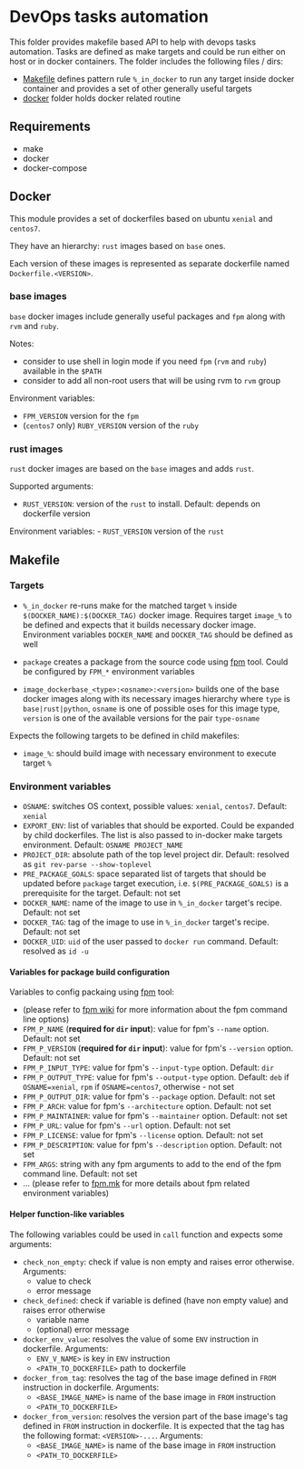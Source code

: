 # DevOps tasks automation

This folder provides makefile based API to help with devops tasks automation. Tasks are defined as make targets and could be run either on host or in docker containers. The folder includes the following files / dirs:
- [Makefile](Makefile) defines pattern rule `%_in_docker` to run any target inside docker container and provides a set of other generally useful targets
- [docker](docker) folder holds docker related routine

## Requirements

- make
- docker
- docker-compose

## Docker

This module provides a set of dockerfiles based on ubuntu `xenial` and `centos7`.

They have an hierarchy: `rust` images based on `base` ones.

Each version of these images is represented as separate dockerfile named `Dockerfile.<VERSION>`.

### **base** images

`base` docker images include generally useful packages and `fpm` along with `rvm` and `ruby`.

Notes:
  - consider to use shell in login mode if you need `fpm` (`rvm` and `ruby`) available in the `$PATH`
  - consider to add all non-root users that will be using rvm to `rvm` group

Environment variables:
  - `FPM_VERSION` version for the `fpm`
  - (`centos7` only) `RUBY_VERSION` version of the `ruby`

### **rust** images

`rust` docker images are based on the `base` images and adds `rust`.

Supported arguments:
  - `RUST_VERSION`: version of the `rust` to install. Default: depends on dockerfile version

  Environment variables:
    - `RUST_VERSION` version of the `rust`

## Makefile

### Targets

- `%_in_docker` re-runs make for the matched target `%` inside `$(DOCKER_NAME):$(DOCKER_TAG)` docker image. Requires target `image_%` to be defined and expects that it builds necessary docker image. Environment variables `DOCKER_NAME` and `DOCKER_TAG` should be defined as well
- `package` creates a package from the source code using [fpm][a1feb9f1] tool. Could be configured by `FPM_*` environment variables
- `image_dockerbase_<type>:<osname>:<version>` builds one of the base docker images along with its necessary images hierarchy where `type` is `base|rust|python`, `osname` is one of possible oses for this image type, `version` is one of the available versions for the pair `type-osname`

  [a1feb9f1]: https://github.com/jordansissel/fpm "fpm"

Expects the following targets to be defined in child makefiles:
- `image_%`: should build image with necessary environment to execute target `%`

### Environment variables

- `OSNAME`: switches OS context, possible values: `xenial`, `centos7`. Default: `xenial`
- `EXPORT_ENV`: list of variables that should be exported. Could be expanded by child dockerfiles. The list is also passed to in-docker make targets environment. Default: `OSNAME PROJECT_NAME`
- `PROJECT_DIR`: absolute path of the top level project dir. Default: resolved as `git rev-parse --show-toplevel`
- `PRE_PACKAGE_GOALS`: space separated list of targets that should be updated before `package` target execution, i.e. ``$(PRE_PACKAGE_GOALS)`` is a prerequisite for the target. Default: not set
- `DOCKER_NAME`: name of the image to use in `%_in_docker` target's recipe. Default: not set
- `DOCKER_TAG`: tag of the image to use in `%_in_docker` target's recipe. Default: not set
- `DOCKER_UID`: `uid` of the user passed to `docker run` command. Default: resolved as `id -u`

#### Variables for package build configuration

Variables to config packaing using [fpm][a1feb9f1] tool:
  - (please refer to [fpm wiki][3c28cd3e] for more information about the fpm command line options)
  - `FPM_P_NAME` (**required for `dir` input**): value for fpm's `--name` option. Default: not set
  - `FPM_P_VERSION` (**required for `dir` input**): value for fpm's `--version` option. Default: not set
  - `FPM_P_INPUT_TYPE`: value for fpm's `--input-type` option. Default: `dir`
  - `FPM_P_OUTPUT_TYPE`: value for fpm's `--output-type` option. Default: `deb` if `OSNAME=xenial`, `rpm` if `OSNAME=centos7`, otherwise - not set
  - `FPM_P_OUTPUT_DIR`: value for fpm's `--package` option. Default: not set
  - `FPM_P_ARCH`: value for fpm's `--architecture` option. Default: not set
  - `FPM_P_MAINTAINER`: value for fpm's `--maintainer` option. Default: not set
  - `FPM_P_URL`: value for fpm's `--url` option. Default: not set
  - `FPM_P_LICENSE`: value for fpm's `--license` option. Default: not set
  - `FPM_P_DESCRIPTION`: value for fpm's `--description` option. Default: not set
  - `FPM_ARGS`: string with any fpm arguments to add to the end of the fpm command line. Default: not set
  - ... (please refer to [fpm.mk](fpm.mk) for more details about fpm related environment variables)

  [3c28cd3e]: https://github.com/jordansissel/fpm/wiki "fpm wiki"

#### Helper function-like variables

The following variables could be used in `call` function and expects some arguments:
- `check_non_empty`: check if value is non empty and raises error otherwise. Arguments:
  - value to check
  - error message
- `check_defined`: check if variable is defined (have non empty value) and raises error otherwise
  - variable name
  - (optional) error message
- `docker_env_value`:  resolves the value of some `ENV` instruction in dockerfile. Arguments:
  - `ENV_V_NAME>` is key in `ENV` instruction
  - `<PATH_TO_DOCKERFILE>` path to dockerfile
- `docker_from_tag`: resolves the tag of the base image defined in `FROM` instruction in dockerfile. Arguments:
  - `<BASE_IMAGE_NAME>` is name of the base image in `FROM` instruction
  - `<PATH_TO_DOCKERFILE>`
- `docker_from_version`: resolves the version part of the base image's tag defined in `FROM` instruction in dockerfile. It is expected that the tag has the following format: `<VERSION>-...`. Arguments:
  - `<BASE_IMAGE_NAME>` is name of the base image in `FROM` instruction
  - `<PATH_TO_DOCKERFILE>`
